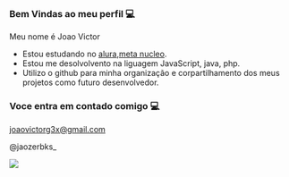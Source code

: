 ###  Bem Vindas ao meu perfil 💻 

Meu nome é Joao Victor

- Estou estudando no [alura](https://www.alura.com.br),[meta nucleo](metanucleo.com.br).
- Estou me desolvolvento na liguagem JavaScript, java, php.
- Utilizo o github para minha organização e corpartilhamento dos meus projetos como futuro desenvolvedor.

### Voce entra em contado comigo 💻

joaovictorg3x@gmail.com

@jaozerbks_

![](https://media1.tenor.com/m/GPt5HA7g2yEAAAAC/r-studio-matlab.gif)
